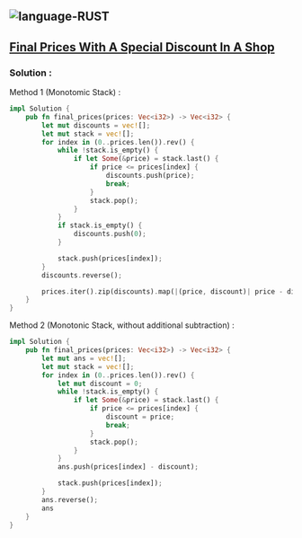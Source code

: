 ![language-RUST](https://img.shields.io/badge/RUST-8d4004?style=for-the-badge&logo=RUST)
---

## [Final Prices With A Special Discount In A Shop](https://leetcode.com/problems/final-prices-with-a-special-discount-in-a-shop)

### Solution :

Method 1 (Monotomic Stack) :
```rust
impl Solution {
    pub fn final_prices(prices: Vec<i32>) -> Vec<i32> {
        let mut discounts = vec![];
        let mut stack = vec![];
        for index in (0..prices.len()).rev() {
            while !stack.is_empty() {
                if let Some(&price) = stack.last() {
                    if price <= prices[index] {
                        discounts.push(price);
                        break;
                    }
                    stack.pop();
                }
            }
            if stack.is_empty() {
                discounts.push(0);
            }

            stack.push(prices[index]);
        }
        discounts.reverse();

        prices.iter().zip(discounts).map(|(price, discount)| price - discount).collect()
    }
}
```

Method 2 (Monotonic Stack, without additional subtraction) :
```rust
impl Solution {
    pub fn final_prices(prices: Vec<i32>) -> Vec<i32> {
        let mut ans = vec![];
        let mut stack = vec![];
        for index in (0..prices.len()).rev() {
            let mut discount = 0;
            while !stack.is_empty() {
                if let Some(&price) = stack.last() {
                    if price <= prices[index] {
                        discount = price;
                        break;
                    }
                    stack.pop();
                }
            }
            ans.push(prices[index] - discount);

            stack.push(prices[index]);
        }
        ans.reverse();
        ans
    }
}
```
